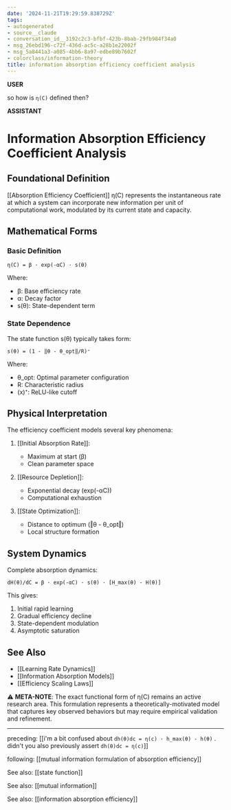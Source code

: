 ```yaml
---
date: '2024-11-21T19:29:59.838729Z'
tags:
- autogenerated
- source__claude
- conversation_id__3192c2c3-bfbf-423b-8bab-29fb984f34a0
- msg_26ebd196-c72f-436d-ac5c-a28b1e22002f
- msg_5a8441a3-a085-4bb6-8a97-edbe89b7602f
- colorclass/information-theory
title: information absorption efficiency coefficient analysis
---
```


**USER**

so how is `η(C)` defined then?


**ASSISTANT**

# Information Absorption Efficiency Coefficient Analysis

## Foundational Definition

[[Absorption Efficiency Coefficient]] η(C) represents the instantaneous rate at which a system can incorporate new information per unit of computational work, modulated by its current state and capacity.

## Mathematical Forms

### Basic Definition
```
η(C) = β · exp(-αC) · s(θ)
```
Where:
- β: Base efficiency rate
- α: Decay factor
- s(θ): State-dependent term

### State Dependence
The state function s(θ) typically takes form:
```
s(θ) = (1 - ‖θ - θ_opt‖/R)⁺
```
Where:
- θ_opt: Optimal parameter configuration
- R: Characteristic radius
- (x)⁺: ReLU-like cutoff

## Physical Interpretation

The efficiency coefficient models several key phenomena:

1. [[Initial Absorption Rate]]:
   - Maximum at start (β)
   - Clean parameter space

2. [[Resource Depletion]]:
   - Exponential decay (exp(-αC))
   - Computational exhaustion

3. [[State Optimization]]:
   - Distance to optimum (‖θ - θ_opt‖)
   - Local structure formation

## System Dynamics

Complete absorption dynamics:
```
dH(θ)/dC = β · exp(-αC) · s(θ) · [H_max(θ) - H(θ)]
```

This gives:
1. Initial rapid learning
2. Gradual efficiency decline
3. State-dependent modulation
4. Asymptotic saturation

## See Also
- [[Learning Rate Dynamics]]
- [[Information Absorption Models]]
- [[Efficiency Scaling Laws]]

⚠️ **META-NOTE**: The exact functional form of η(C) remains an active research area. This formulation represents a theoretically-motivated model that captures key observed behaviors but may require empirical validation and refinement.


---

preceding: [[i'm a bit confused about `dh(θ)dc = η(c) · h_max(θ) - h(θ)` . didn't you also previously assert `dh(θ)dc = η(c)​`​]]  


following: [[mutual information formulation of absorption efficiency]]

See also: [[state function]]


See also: [[mutual information]]


See also: [[information absorption efficiency]]